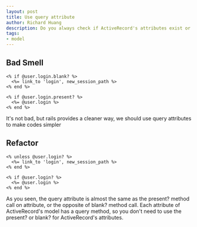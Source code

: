 ```yaml
---
layout: post
title: Use query attribute
author: Richard Huang
description: Do you always check if ActiveRecord's attributes exist or not by nil?, blank? or present? ? Don't do that again, rails provides a cleaner way by query attribute
tags:
- model
---
```

Bad Smell
---------

    <% if @user.login.blank? %>
      <%= link_to 'login', new_session_path %>
    <% end %>

    <% if @user.login.present? %>
      <%= @user.login %>
    <% end %>

It's not bad, but rails provides a cleaner way, we should use query attributes to make codes simpler

Refactor
--------

    <% unless @user.login? %>
      <%= link_to 'login', new_session_path %>
    <% end %>

    <% if @user.login? %>
      <%= @user.login %>
    <% end %>

As you seen, the query attribute is almost the same as the present? method call on attribute, or the opposite of blank? method call. Each attribute of ActiveRecord's model has a query method, so you don't need to use the present? or blank? for ActiveRecord's attributes.
